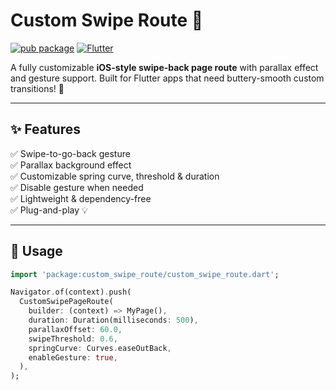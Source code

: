 # Custom Swipe Route 🎯

[![pub package](https://img.shields.io/pub/v/custom_swipe_route.svg)](https://pub.dev/packages/custom_swipe_route)
[![Flutter](https://img.shields.io/badge/flutter-%E2%9D%A4-blue)](https://flutter.dev)

A fully customizable **iOS-style swipe-back page route** with parallax effect and gesture support. Built for Flutter apps that need buttery-smooth custom transitions! 🚀

---

## ✨ Features

✅ Swipe-to-go-back gesture  
✅ Parallax background effect  
✅ Customizable spring curve, threshold & duration  
✅ Disable gesture when needed  
✅ Lightweight & dependency-free  
✅ Plug-and-play 💡

---

## 🚀 Usage

```dart
import 'package:custom_swipe_route/custom_swipe_route.dart';

Navigator.of(context).push(
  CustomSwipePageRoute(
    builder: (context) => MyPage(),
    duration: Duration(milliseconds: 500),
    parallaxOffset: 60.0,
    swipeThreshold: 0.6,
    springCurve: Curves.easeOutBack,
    enableGesture: true,
  ),
);
